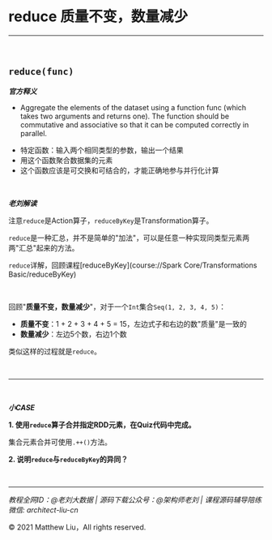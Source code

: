# reduce 质量不变，数量减少

---

<br>

## `reduce(func)`

**_官方释义_**

- Aggregate the elements of the dataset using a function func (which takes two arguments and returns one). The function should be commutative and associative so that it can be computed correctly in parallel.

<div class="hint">

- 特定函数：输入两个相同类型的参数，输出一个结果
- 用这个函数聚合数据集的元素
- 这个函数应该是可交换和可结合的，才能正确地参与并行化计算

</div>

<br>

**_老刘解读_**

注意`reduce`是Action算子，`reduceByKey`是Transformation算子。

`reduce`是一种汇总，并不是简单的"加法"，可以是任意一种实现同类型元素两两"汇总"起来的方法。

`reduce`详解，回顾课程[reduceByKey](course://Spark Core/Transformations Basic/reduceByKey)

<br>

回顾"**质量不变，数量减少**"，对于一个`Int`集合`Seq(1, 2, 3, 4, 5)`：

- **质量不变**：1 + 2 + 3 + 4 + 5 = 15，左边式子和右边的数"质量"是一致的
- **数量减少**：左边5个数，右边1个数

类似这样的过程就是`reduce`。

<br>

---

<br>

**_小CASE_**

**1. 使用`reduce`算子合并指定RDD元素，在Quiz代码中完成。**

<div class="hint">

集合元素合并可使用`.++()`方法。

</div>

**2. 说明`reduce`与`reduceByKey`的异同？**

<br>

---

_教程全网ID：@老刘大数据 | 源码下载公众号：@架构师老刘 | 课程源码辅导陪练微信: architect-liu-cn_

© 2021 Matthew Liu，All rights reserved. 